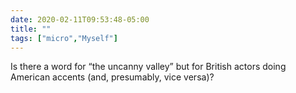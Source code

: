 ```yaml
---
date: 2020-02-11T09:53:48-05:00
title: ""
tags: ["micro","Myself"]
---
```

Is there a word for “the uncanny valley” but for British actors doing American accents (and, presumably, vice versa)?
